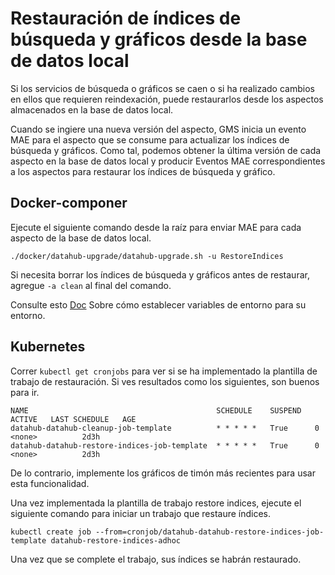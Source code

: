 # Restauración de índices de búsqueda y gráficos desde la base de datos local

Si los servicios de búsqueda o gráficos se caen o si ha realizado cambios en ellos que requieren reindexación, puede restaurarlos desde
los aspectos almacenados en la base de datos local.

Cuando se ingiere una nueva versión del aspecto, GMS inicia un evento MAE para el aspecto que se consume para actualizar
los índices de búsqueda y gráficos. Como tal, podemos obtener la última versión de cada aspecto en la base de datos local y producir
Eventos MAE correspondientes a los aspectos para restaurar los índices de búsqueda y gráfico.

## Docker-componer

Ejecute el siguiente comando desde la raíz para enviar MAE para cada aspecto de la base de datos local.

    ./docker/datahub-upgrade/datahub-upgrade.sh -u RestoreIndices

Si necesita borrar los índices de búsqueda y gráficos antes de restaurar, agregue `-a clean` al final del comando.

Consulte esto [Doc](../../docker/datahub-upgrade/README.md#environment-variables) Sobre cómo establecer variables de entorno
para su entorno.

## Kubernetes

Correr `kubectl get cronjobs` para ver si se ha implementado la plantilla de trabajo de restauración. Si ves resultados como los siguientes,
son buenos para ir.

    NAME                                          SCHEDULE    SUSPEND   ACTIVE   LAST SCHEDULE   AGE
    datahub-datahub-cleanup-job-template          * * * * *   True      0        <none>          2d3h
    datahub-datahub-restore-indices-job-template  * * * * *   True      0        <none>          2d3h

De lo contrario, implemente los gráficos de timón más recientes para usar esta funcionalidad.

Una vez implementada la plantilla de trabajo restore indices, ejecute el siguiente comando para iniciar un trabajo que restaure índices.

    kubectl create job --from=cronjob/datahub-datahub-restore-indices-job-template datahub-restore-indices-adhoc

Una vez que se complete el trabajo, sus índices se habrán restaurado.
